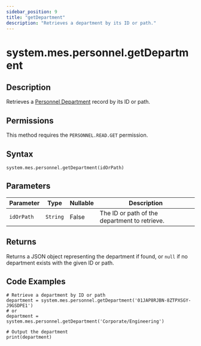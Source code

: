 ```yaml
---
sidebar_position: 9
title: "getDepartment"
description: "Retrieves a department by its ID or path."
---
```


# system.mes.personnel.getDepartment

## Description

Retrieves a [Personnel Department](../../data-model/personnel-model/personnel-department) record by its ID or path.


## Permissions

This method requires the `PERSONNEL.READ.GET` permission.

## Syntax

```
system.mes.personnel.getDepartment(idOrPath)
```

## Parameters

| Parameter   | Type   | Nullable | Description                                         |
| ----------- | ------ | -------- | --------------------------------------------------- |
| `idOrPath`  | `String` | False    | The ID or path of the department to retrieve.       |

## Returns

Returns a JSON object representing the department if found, or `null` if no department exists with the given ID or path.

## Code Examples

```
# Retrieve a department by ID or path
department = system.mes.personnel.getDepartment('01JAP8RJBN-8ZTPXSGY-J9GSDPE1')
# or
department = system.mes.personnel.getDepartment('Corporate/Engineering')

# Output the department
print(department)
```